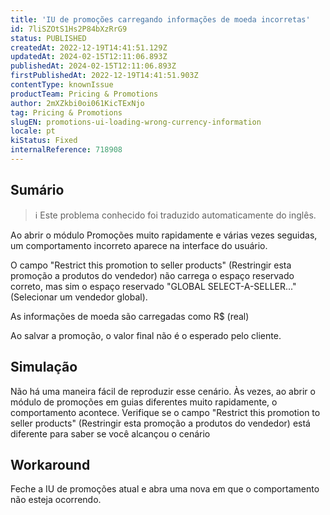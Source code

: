 ```yaml
---
title: 'IU de promoções carregando informações de moeda incorretas'
id: 7liSZOtS1Hs2P84bXzRrG9
status: PUBLISHED
createdAt: 2022-12-19T14:41:51.129Z
updatedAt: 2024-02-15T12:11:06.893Z
publishedAt: 2024-02-15T12:11:06.893Z
firstPublishedAt: 2022-12-19T14:41:51.903Z
contentType: knownIssue
productTeam: Pricing & Promotions
author: 2mXZkbi0oi061KicTExNjo
tag: Pricing & Promotions
slugEN: promotions-ui-loading-wrong-currency-information
locale: pt
kiStatus: Fixed
internalReference: 718908
---
```


## Sumário

>ℹ️ Este problema conhecido foi traduzido automaticamente do inglês.


Ao abrir o módulo Promoções muito rapidamente e várias vezes seguidas, um comportamento incorreto aparece na interface do usuário.

O campo "Restrict this promotion to seller products" (Restringir esta promoção a produtos do vendedor) não carrega o espaço reservado correto, mas sim o espaço reservado "GLOBAL SELECT-A-SELLER..." (Selecionar um vendedor global).

As informações de moeda são carregadas como R$ (real)

Ao salvar a promoção, o valor final não é o esperado pelo cliente.

## Simulação


Não há uma maneira fácil de reproduzir esse cenário. Às vezes, ao abrir o módulo de promoções em guias diferentes muito rapidamente, o comportamento acontece.
Verifique se o campo "Restrict this promotion to seller products" (Restringir esta promoção a produtos do vendedor) está diferente para saber se você alcançou o cenário

## Workaround


Feche a IU de promoções atual e abra uma nova em que o comportamento não esteja ocorrendo.





